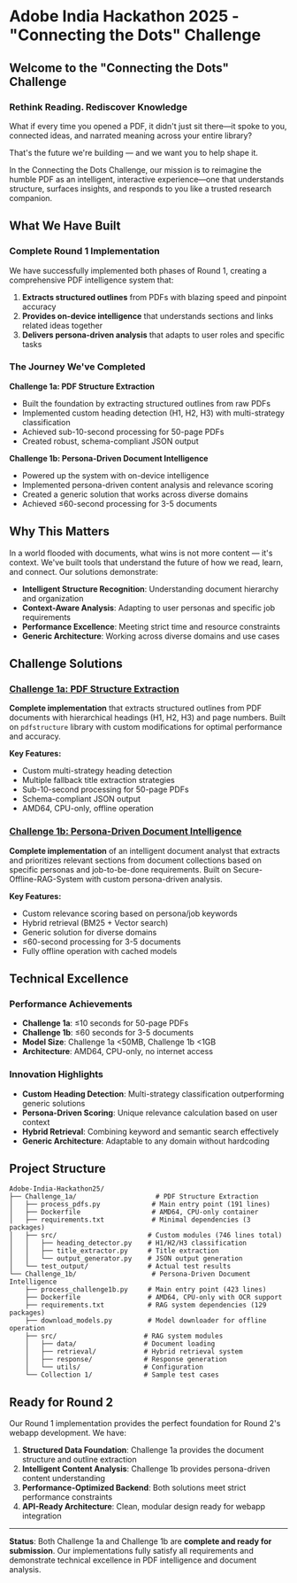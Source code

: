 # Adobe India Hackathon 2025 - "Connecting the Dots" Challenge

## Welcome to the "Connecting the Dots" Challenge

### Rethink Reading. Rediscover Knowledge

What if every time you opened a PDF, it didn't just sit there—it spoke to you, connected ideas, and narrated meaning across your entire library?

That's the future we're building — and we want you to help shape it.

In the Connecting the Dots Challenge, our mission is to reimagine the humble PDF as an intelligent, interactive experience—one that understands structure, surfaces insights, and responds to you like a trusted research companion.

## What We Have Built

### Complete Round 1 Implementation

We have successfully implemented both phases of Round 1, creating a comprehensive PDF intelligence system that:

1. **Extracts structured outlines** from PDFs with blazing speed and pinpoint accuracy
2. **Provides on-device intelligence** that understands sections and links related ideas together
3. **Delivers persona-driven analysis** that adapts to user roles and specific tasks

### The Journey We've Completed

**Challenge 1a: PDF Structure Extraction**
- Built the foundation by extracting structured outlines from raw PDFs
- Implemented custom heading detection (H1, H2, H3) with multi-strategy classification
- Achieved sub-10-second processing for 50-page PDFs
- Created robust, schema-compliant JSON output

**Challenge 1b: Persona-Driven Document Intelligence**
- Powered up the system with on-device intelligence
- Implemented persona-driven content analysis and relevance scoring
- Created a generic solution that works across diverse domains
- Achieved ≤60-second processing for 3-5 documents

## Why This Matters

In a world flooded with documents, what wins is not more content — it's context. We've built tools that understand the future of how we read, learn, and connect. Our solutions demonstrate:

- **Intelligent Structure Recognition**: Understanding document hierarchy and organization
- **Context-Aware Analysis**: Adapting to user personas and specific job requirements
- **Performance Excellence**: Meeting strict time and resource constraints
- **Generic Architecture**: Working across diverse domains and use cases

## Challenge Solutions

### [Challenge 1a: PDF Structure Extraction](./Challenge_1a/README.md)
**Complete implementation** that extracts structured outlines from PDF documents with hierarchical headings (H1, H2, H3) and page numbers. Built on `pdfstructure` library with custom modifications for optimal performance and accuracy.

**Key Features:**
- Custom multi-strategy heading detection
- Multiple fallback title extraction strategies
- Sub-10-second processing for 50-page PDFs
- Schema-compliant JSON output
- AMD64, CPU-only, offline operation

### [Challenge 1b: Persona-Driven Document Intelligence](./Challenge_1b/README.md)
**Complete implementation** of an intelligent document analyst that extracts and prioritizes relevant sections from document collections based on specific personas and job-to-be-done requirements. Built on Secure-Offline-RAG-System with custom persona-driven analysis.

**Key Features:**
- Custom relevance scoring based on persona/job keywords
- Hybrid retrieval (BM25 + Vector search)
- Generic solution for diverse domains
- ≤60-second processing for 3-5 documents
- Fully offline operation with cached models

## Technical Excellence

### Performance Achievements
- **Challenge 1a**: ≤10 seconds for 50-page PDFs
- **Challenge 1b**: ≤60 seconds for 3-5 documents
- **Model Size**: Challenge 1a <50MB, Challenge 1b <1GB
- **Architecture**: AMD64, CPU-only, no internet access

### Innovation Highlights
- **Custom Heading Detection**: Multi-strategy classification outperforming generic solutions
- **Persona-Driven Scoring**: Unique relevance calculation based on user context
- **Hybrid Retrieval**: Combining keyword and semantic search effectively
- **Generic Architecture**: Adaptable to any domain without hardcoding

## Project Structure
```
Adobe-India-Hackathon25/
├── Challenge_1a/                    # PDF Structure Extraction
│   ├── process_pdfs.py             # Main entry point (191 lines)
│   ├── Dockerfile                  # AMD64, CPU-only container
│   ├── requirements.txt            # Minimal dependencies (3 packages)
│   ├── src/                       # Custom modules (746 lines total)
│   │   ├── heading_detector.py    # H1/H2/H3 classification
│   │   ├── title_extractor.py     # Title extraction
│   │   └── output_generator.py    # JSON output generation
│   └── test_output/               # Actual test results
└── Challenge_1b/                   # Persona-Driven Document Intelligence
    ├── process_challenge1b.py     # Main entry point (423 lines)
    ├── Dockerfile                 # AMD64, CPU-only with OCR support
    ├── requirements.txt           # RAG system dependencies (129 packages)
    ├── download_models.py         # Model downloader for offline operation
    ├── src/                      # RAG system modules
    │   ├── data/                 # Document loading
    │   ├── retrieval/            # Hybrid retrieval system
    │   ├── response/             # Response generation
    │   └── utils/                # Configuration
    └── Collection 1/             # Sample test cases
```

## Ready for Round 2

Our Round 1 implementation provides the perfect foundation for Round 2's webapp development. We have:

1. **Structured Data Foundation**: Challenge 1a provides the document structure and outline extraction
2. **Intelligent Content Analysis**: Challenge 1b provides persona-driven content understanding
3. **Performance-Optimized Backend**: Both solutions meet strict performance constraints
4. **API-Ready Architecture**: Clean, modular design ready for webapp integration

---

**Status**: Both Challenge 1a and Challenge 1b are **complete and ready for submission**. Our implementations fully satisfy all requirements and demonstrate technical excellence in PDF intelligence and document analysis.